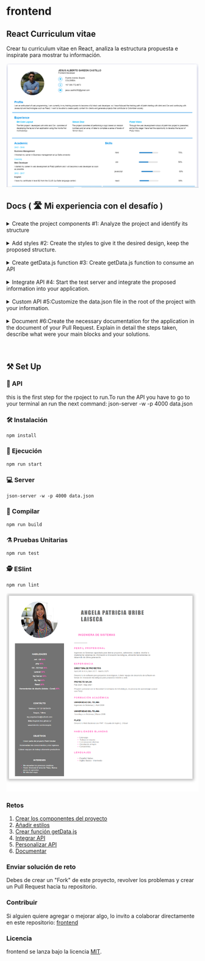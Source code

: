 # frontend

## React Curriculum vitae

Crear tu curriculum vitae en React, analiza la estructura propuesta e inspirate para mostrar tu información.

![final](./CV-final.png)


## Docs ( 🛣️ Mi experiencia con el desafío )
<details>
<summary>Create the project components #1: Analyze the project and identify its structure</summary>
<br>
it was like a kind of simple structure, but the first thing i notice is that there where some components that have some diferences in the structure so i decided to work with grid in some cases and with flex in the major of structure.

</details>

<br>

<details>
<summary>
    Add styles #2: Create the styles to give it the desired design, keep the proposed structure. 
</summary>
<br>

This is the hardest part of the project for me, because in this issue I am a very simple person , may be I  like the minimalism a lot.  But the thing is that I had to do something different, and I did it, but as you see, at my own style(minimalism).
</details>

<br>

<details>
<summary>
Create getData.js function #3: Create getData.js function to consume an API</summary>
<br>
I  created the function but as a hook, and you can find it as  useData in the folder ./src/hook, it works very good.

</details>

<br>

<details>
<summary>Integrate API #4: Start the test server and integrate the proposed information into your application.
</summary>
<pre>
&lt; json-server -w -p 4000 data.json&gt;
</pre>
<br>

Integrating the API as a .json was easy, but i had have to learn about the api context, which is an easy way to distribute the info all accross the components, it took much time, but at the end it worked.
</details>

<br>

<details>
<summary>Custom API #5:Customize the data.json file in the root of the project with your information.
 
 </summary>
<br>
Customizing the api was quick, the issue was connect it, so I used the dependency  "json-server" to create a fake API.

</details>

<br>

<details>
<summary>Document #6:Create the necessary documentation for the application in the document of your Pull Request.
 Explain in detail the steps taken, describe what were your main blocks and your solutions.
 </summary>
<br>
To document the project I chose to use  the Readme.md to explain the steps of the project.

</details>

<br>

<br>

## ⚒️ Set Up
### 🚚 API
this is the first step for the rpoject to run.To run the API  you have to go to your terminal an run the next command:
json-server -w -p 4000 data.json


### 🛠️ Instalación
```
npm install
```

### 🏃 Ejecución
```
npm run start
```

### 💻 Server
```
json-server -w -p 4000 data.json
```

### 🧱 Compilar
```
npm run build
```

### ⚗️ Pruebas Unitarias
```
npm run test
```

### 🕵 ESlint
```
npm run lint
```



![react-cv](https://github.com/PlatziMaster/frontend/blob/main/screenshot.png?raw=true)
### Retos
1. [Crear los componentes del proyecto](https://github.com/platzimaster/frontend/issues/1)
2. [Añadir estilos](https://github.com/platzimaster/frontend/issues/2)
3. [Crear función getData.js](https://github.com/platzimaster/frontend/issues/3)
4. [Integrar API](https://github.com/platzimaster/frontend/issues/4)
5. [Personalizar API](https://github.com/platzimaster/frontend/issues/5)
6. [Documentar](https://github.com/platzimaster/frontend/issues/6)
### Enviar solución de reto
Debes de crear un "Fork" de este proyecto, revolver los problemas y crear un Pull Request hacia tu repositorio.

### Contribuir
Si alguien quiere agregar o mejorar algo, lo invito a colaborar directamente en este repositorio: [frontend](https://github.com/platzimaster/frontend/)

### Licencia
frontend se lanza bajo la licencia [MIT](https://opensource.org/licenses/MIT).
